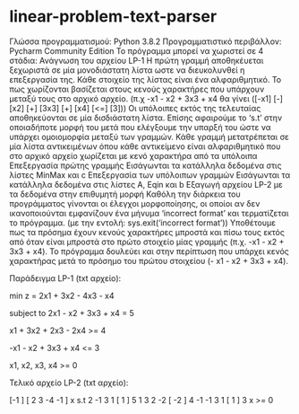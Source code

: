 # linear-problem-text-parser

Γλώσσα προγραμματισμού: Python 3.8.2
Προγραμματιστικό περιβάλλον: Pycharm Community Edition
Το πρόγραμμα μπορεί να χωριστεί σε 4 στάδια:
Ανάγνωση του αρχείου LP-1
Η πρώτη γραμμή αποθηκέυεται ξεχωριστά σε μία μονοδιάστατη λίστα ωστε να διευκολυνθεί η επεξεργασία της. Κάθε στοιχείο της λίστας είναι ένα αλφαριθμητικό. Το πως χωρίζονται βασίζεται στους κενούς χαρακτήρες που υπάρχουν μεταξύ τους στο αρχικό αρχείο. 
(π.χ -x1 - x2 + 3x3 + x4 θα γίνει ([-x1] [-] [x2] [+] [3x3] [+] [x4] [<=] [3]))
Οι υπόλοιπες εκτός της τελευταίας αποθηκεύονται σε μία δισδιάστατη λίστα.
Επίσης αφαιρούμε το ‘s.t’ στην οποιαδήποτε μορφή του μετά που ελέγξουμε την υπαρξή του ώστε να υπάρχει ομοιομορφία μεταξύ των γραμμών.
Κάθε γραμμή μετατρέπεται σε μία λίστα αντικειμένων όπου κάθε αντικείμενο είναι αλφαριθμητικό που στο αρχικό αρχείο χωρίζεται με κενό χαρακτήρα από τα υπόλοιπα
Επεξεργασία πρώτης γραμμής
Εισάγωνται τα κατάλληλα δεδομένα στις λίστες MinMax και c
Επεξεργασία των υπόλοιπων γραμμών
Εισάγωνται τα κατάλληλα δεδομένα στις λίστες A, Eqin και b
Εξαγωγή αρχείου LP-2 με τα δεδομένα στην επιθυμητή μορφή
Καθόλη την διάρκεια του προγράμματος γίνονται οι έλεγχοι μορφοποίησης, οι οποίοι αν δεν ικανοποιούνται εμφανίζουν ένα μήνυμα ‘incorrect format’ και τερματίζεται το πρόγραμμα. 
(με την εντολή: sys.exit(‘incorrect format’))
Υποθέτουμε πως τα πρόσημα έχουν κενούς χαρακτήρες μπροστά και πίσω τους εκτός από όταν είναι μπροστά στο πρώτο στοιχείο μίας γραμμής (π.χ. -x1 - x2 + 3x3 + x4). Το πρόγραμμα δουλεύει και στην περίπτωση που υπάρχει κενός χαρακτήρας μετά το πρόσημο του πρώτου στοιχείου
(- x1 - x2 + 3x3 + x4).



Παράδειγμα LP-1 (txt αρχείο):

min z = 2x1 + 3x2 - 4x3 - x4

subject to 2x1 - x2  + 3x3 + x4 = 5

x1  + 3x2 + 2x3 - 2x4 >= 4

-x1 - x2 + 3x3 + x4 <= 3

x1, x2, x3, x4 >= 0

Τελικό αρχείο LP-2 (txt αρχείο):

[-1 ]  [  2  3  -4  -1  ]  x 
s.t        2  -1  3  1  [ 1 ]   5
           1  3  2  -2  [ -2 ]   4
           -1  -1  3  1  [ 1 ]   3
            x  >=  0
